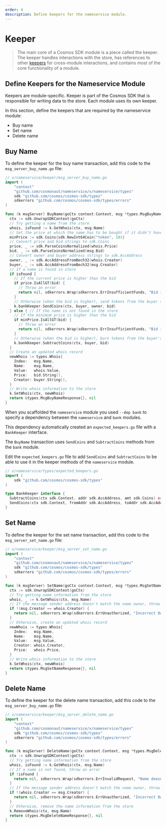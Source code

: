 ```yaml
---
order: 4
description: Define keepers for the nameservice module. 
---
```


# Keeper

> The main core of a Cosmos SDK module is a piece called the keeper. The keeper handles interactions with the store, has references to other [keepers](https://docs.cosmos.network/master/building-modules/keeper.html) for cross-module interactions, and contains most of the core functionality of a module.

## Define Keepers for the Nameservice Module 

Keepers are module-specific. Keeper is part of the Cosmos SDK that is responsible for writing data to the store. Each module uses its own keeper. 

In this section, define the keepers that are required by the nameservice module:

- Buy name
- Set name
- Delete name

## Buy Name

To define the keeper for the buy name transaction, add this code to the `msg_server_buy_name.go` file:

```go
// x/nameservice/keeper/msg_server_buy_name.go
import (
	"context"
	"github.com/cosmonaut/nameservice/x/nameservice/types"
	sdk "github.com/cosmos/cosmos-sdk/types"
	sdkerrors "github.com/cosmos/cosmos-sdk/types/errors"
)

func (k msgServer) BuyName(goCtx context.Context, msg *types.MsgBuyName) (*types.MsgBuyNameResponse, error) {
  ctx := sdk.UnwrapSDKContext(goCtx)
  // Try getting a name from the store
  whois, isFound := k.GetWhois(ctx, msg.Name)
  // Set the price at which the name has to be bought if it didn't have an owner before
  minPrice := sdk.Coins{sdk.NewInt64Coin("token", 10)}
  // Convert price and bid strings to sdk.Coins
  price, _ := sdk.ParseCoinsNormalized(whois.Price)
  bid, _ := sdk.ParseCoinsNormalized(msg.Bid)
  // Convert owner and buyer address strings to sdk.AccAddress
  owner, _ := sdk.AccAddressFromBech32(whois.Creator)
  buyer, _ := sdk.AccAddressFromBech32(msg.Creator)
  // If a name is found in store
  if isFound {
    // If the current price is higher than the bid
    if price.IsAllGT(bid) {
      // Throw an error
      return nil, sdkerrors.Wrap(sdkerrors.ErrInsufficientFunds, "Bid is not high enough")
    }
    // Otherwise (when the bid is higher), send tokens from the buyer to the owner
    k.bankKeeper.SendCoins(ctx, buyer, owner, bid)
  } else { // If the name is not found in the store
    // If the minimum price is higher than the bid
    if minPrice.IsAllGT(bid) {
      // Throw an error
      return nil, sdkerrors.Wrap(sdkerrors.ErrInsufficientFunds, "Bid is less than min amount")
    }
    // Otherwise (when the bid is higher), burn tokens from the buyer's account (as a payment for the name)
    k.bankKeeper.SubtractCoins(ctx, buyer, bid)
  }
  // Create an updated whois record
  newWhois := types.Whois{
    Index:   msg.Name,
    Name:    msg.Name,
    Value:   whois.Value,
    Price:   bid.String(),
    Creator: buyer.String(),
  }
  // Write whois information to the store
  k.SetWhois(ctx, newWhois)
  return &types.MsgBuyNameResponse{}, nil
}
```

When you scaffolded the `nameservice` module you used `--dep bank` to specify a dependency between the `nameservice` and `bank` modules. 

This dependency automatically created an `expected_keepers.go` file with a `BankKeeper` interface. 

The `BuyName` transaction uses `SendCoins` and `SubtractCoins` methods from the `bank` module. 

Edit the `expected_keepers.go` file to add `SendCoins` and `SubtractCoins` to be able to use it in the keeper methods of the `nameservice` module.

```go
// x/nameservice/types/expected_keepers.go
import (
	sdk "github.com/cosmos/cosmos-sdk/types"
)

type BankKeeper interface {
  SubtractCoins(ctx sdk.Context, addr sdk.AccAddress, amt sdk.Coins) error
  SendCoins(ctx sdk.Context, fromAddr sdk.AccAddress, toAddr sdk.AccAddress, amt sdk.Coins) error
}
```

## Set Name

To define the keeper for the set name transaction, add this code to the `msg_server_set_name.go` file:

```go
// x/nameservice/keeper/msg_server_set_name.go
import (
	"context"
	"github.com/cosmonaut/nameservice/x/nameservice/types"
	sdk "github.com/cosmos/cosmos-sdk/types"
	sdkerrors "github.com/cosmos/cosmos-sdk/types/errors"
)

func (k msgServer) SetName(goCtx context.Context, msg *types.MsgSetName) (*types.MsgSetNameResponse, error) {
  ctx := sdk.UnwrapSDKContext(goCtx)
  // Try getting name information from the store
  whois, _ := k.GetWhois(ctx, msg.Name)
  // If the message sender address doesn't match the name owner, throw an error
  if !(msg.Creator == whois.Creator) {
    return nil, sdkerrors.Wrap(sdkerrors.ErrUnauthorized, "Incorrect Owner")
  }
  // Otherwise, create an updated whois record
  newWhois := types.Whois{
    Index:   msg.Name,
    Name:    msg.Name,
    Value:   msg.Value,
    Creator: whois.Creator,
    Price:   whois.Price,
  }
  // Write whois information to the store
  k.SetWhois(ctx, newWhois)
  return &types.MsgSetNameResponse{}, nil
}
```

## Delete Name

To define the keeper for the delete name transaction, add this code to the `msg_server_buy_name.go` file:

```go
// x/nameservice/keeper/msg_server_delete_name.go
import (
	"context"
	"github.com/cosmonaut/nameservice/x/nameservice/types"
	sdk "github.com/cosmos/cosmos-sdk/types"
	sdkerrors "github.com/cosmos/cosmos-sdk/types/errors"
)

func (k msgServer) DeleteName(goCtx context.Context, msg *types.MsgDeleteName) (*types.MsgDeleteNameResponse, error) {
  ctx := sdk.UnwrapSDKContext(goCtx)
  // Try getting name information from the store
  whois, isFound := k.GetWhois(ctx, msg.Name)
  // If a name is not found, throw an error
  if !isFound {
    return nil, sdkerrors.Wrap(sdkerrors.ErrInvalidRequest, "Name doesn't exist")
  }
  // If the message sender address doesn't match the name owner, throw an error
  if !(whois.Creator == msg.Creator) {
    return nil, sdkerrors.Wrap(sdkerrors.ErrUnauthorized, "Incorrect Owner")
  }
  // Otherwise, remove the name information from the store
  k.RemoveWhois(ctx, msg.Name)
  return &types.MsgDeleteNameResponse{}, nil
}
```
